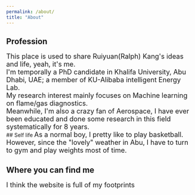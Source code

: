 ```yaml
---
permalink: /about/
title: "About"
---
```


## Profession
<font size ="4">
This place is used to share Ruiyuan(Ralph) Kang's ideas and life, yeah, it's me. <br />
I'm temporally a PhD candidate in Khalifa University, Abu Dhabi, UAE;  
a member of KU-Alibaba intelligent Energy Lab.<br />   
My research interest mainly focuses on Machine learning on flame/gas diagnostics.<br />  
Meanwhile, I'm also a crazy fan of Aerospace, I have ever been educated and done some research in this field systematically for 8 years.<br /> </font>
## Self life
<font size ="4">As a normal boy, I pretty like to play basketball. <br /> However, since the "lovely" weather in Abu, I have to turn to gym and play weights most of time.</font>

## Where you can find me
<font size ="4"> I think the website is full of my footprints  </font>
